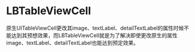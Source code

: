 # LBTableViewCell
原生UITableViewCell更改其image、textLabel、detailTextLabel的属性时候不能达到其预想效果，而LBTableViewCell就是为了解决即使更改原生的属性image、textLabel、detailTextLabel也能达到预定效果。
